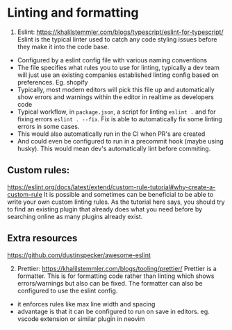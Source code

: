 # Linting and formatting

1. Eslint: https://khalilstemmler.com/blogs/typescript/eslint-for-typescript/
Eslint is the typical linter used to catch any code styling issues before they
make it into the code base.
- Configured by a eslint config file with various naming conventions
- The file specifies what rules you to use for linting, typically a dev team
will just use an existing companies established linting config based on 
preferences. Eg. shopify
- Typically, most modern editors will pick this file up and automatically show
errors and warnings within the editor in realtime as developers code
- Typical workflow, in `package.json`, a script for linting `eslint .` and for
fixing errors `eslint . --fix`. Fix is able to automatically fix some linting
errors in some cases.
- This would also automatically run in the CI when PR's are created
- And could even be configured to run in a precommit hook (maybe using husky).
This would mean dev's automatically lint before commiting.

## Custom rules:
https://eslint.org/docs/latest/extend/custom-rule-tutorial#why-create-a-custom-rule
It is possible and sometimes can be beneficial to be able to write your own custom
linting rules. As the tutorial here says, you should try to find an existing plugin
that already does what you need before by searching online as many plugins already 
exist.

## Extra resources
https://github.com/dustinspecker/awesome-eslint

2. Prettier: https://khalilstemmler.com/blogs/tooling/prettier/
Prettier is a formatter. This is for formatting code rather than linting which
shows errors/warnings but also can be fixed. The formatter can also be configured
to use the eslint config.
- it enforces rules like max line width and spacing
- advantage is that it can be configured to run on save in editors. eg. vscode
extension or similar plugin in neovim
